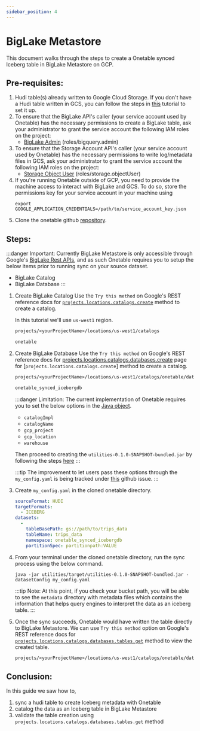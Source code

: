 ```yaml
---
sidebar_position: 4
---
```


# BigLake Metastore
This document walks through the steps to create a Onetable synced Iceberg table in BigLake Metastore on GCP.

## Pre-requisites:
1. Hudi table(s) already written to Google Cloud Storage.
   If you don't have a Hudi table written in GCS,
   you can follow the steps in [this](https://link-to-how-to.md) tutorial to set it up.
2. To ensure that the BigLake API's caller (your service account used by Onetable) has the
   necessary permissions to create a BigLake table, ask your administrator to grant the service account
   the following IAM roles on the project:
   * [BigLake Admin](https://cloud.google.com/iam/docs/understanding-roles#biglake.admin) (roles/bigquery.admin)
3. To ensure that the Storage Account API's caller (your service account used by Onetable) has the
   necessary permissions to write log/metadata files in GCS, ask your administrator to grant the service account
   the following IAM roles on the project:
   * [Storage Object User](https://cloud.google.com/storage/docs/access-control/iam-roles) 
   (roles/storage.objectUser)
4. If you're running Onetable outside of GCP, you need to provide the machine access to interact with BigLake and GCS.
   To do so, store the permissions key for your service account in your machine using 
   ```shell
   export GOOGLE_APPLICATION_CREDENTIALS=/path/to/service_account_key.json
   ```
5. Clone the onetable github [repository](https://github.com/onetable-io/onetable).

## Steps:
:::danger Important:
Currently BigLake Metastore is only accessible through Google's 
[BigLake Rest APIs](https://cloud.google.com/bigquery/docs/reference/biglake/rest), and as such
Onetable requires you to setup the below items prior to running sync on your source dataset.
   * BigLake Catalog
   * BigLake Database
:::

1. Create BigLake Catalog
   Use the `Try this method` on Google's REST reference docs for
   [`projects.locations.catalogs.create`](https://cloud.google.com/bigquery/docs/reference/biglake/rest/v1/projects.locations.catalogs/create)
   method to create a catalog.
   
   In this tutorial we'll use `us-west1` region.
   ```rest md title="parent"
   projects/<yourProjectName>/locations/us-west1/catalogs
   ```
   ```rest md title="catalogId"
   onetable
   ```

2. Create BigLake Database
   Use the `Try this method` on Google's REST reference docs for
   [projects.locations.catalogs.databases.create](https://cloud.google.com/bigquery/docs/reference/biglake/rest/v1/projects.locations.catalogs/create)
   page for [`projects.locations.catalogs.create`] method to create a catalog.
   ```rest md title="parent"
   projects/<yourProjectName>/locations/us-west1/catalogs/onetable/databases
   ```
   ```rest md title="databaseId"
   onetable_synced_icebergdb
   ```
   
   :::danger Limitation: 
   The current implementation of Onetable requires you to set the below options in the
   [Java object](https://github.com/onetable-io/onetable/blob/47806329fddba55a15c6af317b9f323bd0147f46/core/src/main/java/io/onetable/iceberg/IcebergClient.java#L78C3-L78C16).
   
     * `catalogImpl`
     * `catalogName`
     * `gcp_project`
     * `gcp_location`
     * `warehouse`
   
   Then proceed to creating the `utilities-0.1.0-SNAPSHOT-bundled.jar` by following the steps
   [here](https://github.com/onetable-io/onetable#building-the-project-and-running-tests)
   :::
   
   :::tip
   The improvement to let users pass these options through the `my_config.yaml` 
   is being tracked under [this](https://github.com/onetable-io/onetable/issues/107) github issue.
   :::

3. Create `my_config.yaml` in the cloned onetable directory.

   ```yaml md title="yaml"
   sourceFormat: HUDI
   targetFormats:
     - ICEBERG
   datasets:
     -
       tableBasePath: gs://path/to/trips_data
       tableName: trips_data
       namespace: onetable_synced_icebergdb
       partitionSpec: partitionpath:VALUE
   ```

4. From your terminal under the cloned onetable directory, run the sync process using the below command.

   ```shell md title="shell"
   java -jar utilities/target/utilities-0.1.0-SNAPSHOT-bundled.jar -datasetConfig my_config.yaml
   ```

   :::tip Note:
   At this point, if you check your bucket path, you will be able to see the `metadata` directory
   with metadata files which contains the information that helps query engines
   to interpret the data as an iceberg table.
   :::

5. Once the sync succeeds, Onetable would have written the table directly to BigLake Metastore.
   We can use `Try this method` option on Google's REST reference docs for
   [`projects.locations.catalogs.databases.tables.get`](https://cloud.google.com/bigquery/docs/reference/biglake/rest/v1/projects.locations.catalogs.databases.tables/get)
   method to view the created table.
   ```rest md title="name"
   projects/<yourProjectName>/locations/us-west1/catalogs/onetable/databases/onetable_synced_icebergdb/tables/trips_data
   ```

## Conclusion:
In this guide we saw how to,
1. sync a hudi table to create Iceberg metadata with Onetable
2. catalog the data as an Iceberg table in BigLake Metastore
3. validate the table creation using `projects.locations.catalogs.databases.tables.get` method
